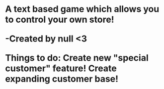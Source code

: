 <h1>A text based game which allows you to control your own store!

-Created by null <3

Things to do:
Create new "special customer" feature!
Create expanding customer base!</h1>
